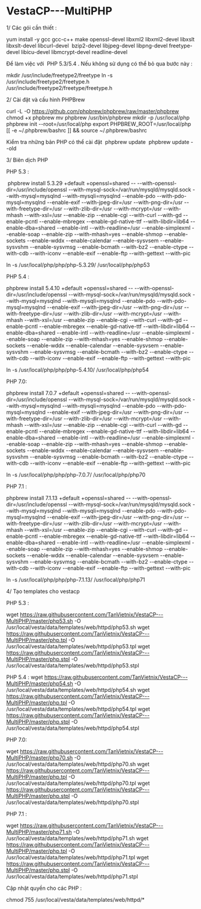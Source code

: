 # VestaCP---MultiPHP

1/ Các gói cần  thiết :

yum install -y gcc gcc-c++ make openssl-devel libxml2 libxml2-devel libxslt libxslt-devel libcurl-devel  bzip2-devel libjpeg-devel libpng-devel freetype-devel libicu-devel libmcrypt-devel  readline-devel 

Để làm việc với  PHP 5.3/5.4 . Nếu không sử dụng có thể bỏ qua bước này :

mkdir /usr/include/freetype2/freetype
ln -s /usr/include/freetype2/freetype.h /usr/include/freetype2/freetype/freetype.h

2/ Cài đặt và cấu hình PHPBrew

curl -L -O https://github.com/phpbrew/phpbrew/raw/master/phpbrew
chmod +x phpbrew
mv phpbrew /usr/bin/phpbrew
mkdir -p /usr/local/php
phpbrew init --root=/usr/local/php
export PHPBREW_ROOT=/usr/local/php
[[ -e ~/.phpbrew/bashrc ]] && source ~/.phpbrew/bashrc

Kiểm tra những bản PHP có thể cài đặt 
 phpbrew update
 phpbrew update --old

3/ Biên dịch PHP
 
PHP 5.3 : 

 phpbrew install 5.3.29  +default +openssl=shared -- --with-openssl-dir=/usr/include/openssl --with-mysql-sock=/var/run/mysqld/mysqld.sock --with-mysql=mysqlnd --with-mysqli=mysqlnd --enable-pdo --with-pdo-mysql=mysqlnd --enable-exif --with-jpeg-dir=/usr --with-png-dir=/usr --with-freetype-dir=/usr --with-zlib-dir=/usr --with-mcrypt=/usr --with-mhash --with-xsl=/usr --enable-zip --enable-cgi --with-curl --with-gd --enable-pcntl --enable-mbregex --enable-gd-native-ttf --with-libdir=lib64 --enable-dba=shared --enable-intl --with-readline=/usr --enable-simplexml \--enable-soap --enable-zip --with-mhash=yes --enable-shmop --enable-sockets --enable-wddx --enable-calendar --enable-sysvsem --enable-sysvshm --enable-sysvmsg --enable-bcmath --with-bz2 --enable-ctype --with-cdb --with-iconv --enable-exif --enable-ftp --with-gettext --with-pic

ln -s /usr/local/php/php/php-5.3.29/ /usr/local/php/php53

PHP 5.4 :

phpbrew install 5.4.10  +default +openssl=shared -- --with-openssl-dir=/usr/include/openssl --with-mysql-sock=/var/run/mysqld/mysqld.sock --with-mysql=mysqlnd --with-mysqli=mysqlnd --enable-pdo --with-pdo-mysql=mysqlnd --enable-exif --with-jpeg-dir=/usr --with-png-dir=/usr --with-freetype-dir=/usr --with-zlib-dir=/usr --with-mcrypt=/usr --with-mhash --with-xsl=/usr --enable-zip --enable-cgi --with-curl --with-gd --enable-pcntl --enable-mbregex --enable-gd-native-ttf --with-libdir=lib64 --enable-dba=shared --enable-intl --with-readline=/usr --enable-simplexml \--enable-soap --enable-zip --with-mhash=yes --enable-shmop --enable-sockets --enable-wddx --enable-calendar --enable-sysvsem --enable-sysvshm --enable-sysvmsg --enable-bcmath --with-bz2 --enable-ctype --with-cdb --with-iconv --enable-exif --enable-ftp --with-gettext --with-pic

 ln -s /usr/local/php/php/php-5.4.10/ /usr/local/php/php54

PHP 7.0:

phpbrew install 7.0.7  +default +openssl=shared -- --with-openssl-dir=/usr/include/openssl --with-mysql-sock=/var/run/mysqld/mysqld.sock --with-mysql=mysqlnd --with-mysqli=mysqlnd --enable-pdo --with-pdo-mysql=mysqlnd --enable-exif --with-jpeg-dir=/usr --with-png-dir=/usr --with-freetype-dir=/usr --with-zlib-dir=/usr --with-mcrypt=/usr --with-mhash --with-xsl=/usr --enable-zip --enable-cgi --with-curl --with-gd --enable-pcntl --enable-mbregex --enable-gd-native-ttf --with-libdir=lib64 --enable-dba=shared --enable-intl --with-readline=/usr --enable-simplexml \--enable-soap --enable-zip --with-mhash=yes --enable-shmop --enable-sockets --enable-wddx --enable-calendar --enable-sysvsem --enable-sysvshm --enable-sysvmsg --enable-bcmath --with-bz2 --enable-ctype --with-cdb --with-iconv --enable-exif --enable-ftp --with-gettext --with-pic

 ln -s /usr/local/php/php/php-7.0.7/ /usr/local/php/php70

PHP 7.1 :

phpbrew install 7.1.13  +default +openssl=shared -- --with-openssl-dir=/usr/include/openssl --with-mysql-sock=/var/run/mysqld/mysqld.sock --with-mysql=mysqlnd --with-mysqli=mysqlnd --enable-pdo --with-pdo-mysql=mysqlnd --enable-exif --with-jpeg-dir=/usr --with-png-dir=/usr --with-freetype-dir=/usr --with-zlib-dir=/usr --with-mcrypt=/usr --with-mhash --with-xsl=/usr --enable-zip --enable-cgi --with-curl --with-gd --enable-pcntl --enable-mbregex --enable-gd-native-ttf --with-libdir=lib64 --enable-dba=shared --enable-intl --with-readline=/usr --enable-simplexml \--enable-soap --enable-zip --with-mhash=yes --enable-shmop --enable-sockets --enable-wddx --enable-calendar --enable-sysvsem --enable-sysvshm --enable-sysvmsg --enable-bcmath --with-bz2 --enable-ctype --with-cdb --with-iconv --enable-exif --enable-ftp --with-gettext --with-pic


ln -s /usr/local/php/php/php-7.1.13/ /usr/local/php/php71

4/ Tạo templates cho vestacp

PHP 5.3 : 

wget https://raw.githubusercontent.com/TanVietnix/VestaCP---MultiPHP/master/php53.sh  -O /usr/local/vesta/data/templates/web/httpd/php53.sh 
wget https://raw.githubusercontent.com/TanVietnix/VestaCP---MultiPHP/master/php.tpl  -O /usr/local/vesta/data/templates/web/httpd/php53.tpl
wget https://raw.githubusercontent.com/TanVietnix/VestaCP---MultiPHP/master/php.stpl   -O /usr/local/vesta/data/templates/web/httpd/php53.stpl

PHP 5.4 : 
wget https://raw.githubusercontent.com/TanVietnix/VestaCP---MultiPHP/master/php54.sh  -O /usr/local/vesta/data/templates/web/httpd/php54.sh 
wget https://raw.githubusercontent.com/TanVietnix/VestaCP---MultiPHP/master/php.tpl  -O /usr/local/vesta/data/templates/web/httpd/php54.tpl
wget https://raw.githubusercontent.com/TanVietnix/VestaCP---MultiPHP/master/php.stpl   -O /usr/local/vesta/data/templates/web/httpd/php54.stpl

PHP 7.0:

wget https://raw.githubusercontent.com/TanVietnix/VestaCP---MultiPHP/master/php70.sh -O /usr/local/vesta/data/templates/web/httpd/php70.sh 
wget https://raw.githubusercontent.com/TanVietnix/VestaCP---MultiPHP/master/php.tpl  -O /usr/local/vesta/data/templates/web/httpd/php70.tpl
wget https://raw.githubusercontent.com/TanVietnix/VestaCP---MultiPHP/master/php.stpl   -O /usr/local/vesta/data/templates/web/httpd/php70.stpl
 
PHP 7.1 : 

wget https://raw.githubusercontent.com/TanVietnix/VestaCP---MultiPHP/master/php71.sh  -O /usr/local/vesta/data/templates/web/httpd/php71.sh
wget https://raw.githubusercontent.com/TanVietnix/VestaCP---MultiPHP/master/php.tpl  -O /usr/local/vesta/data/templates/web/httpd/php71.tpl
wget https://raw.githubusercontent.com/TanVietnix/VestaCP---MultiPHP/master/php.stpl   -O /usr/local/vesta/data/templates/web/httpd/php71.stpl


Cập nhật quyền cho các PHP :

 chmod 755 /usr/local/vesta/data/templates/web/httpd/*


